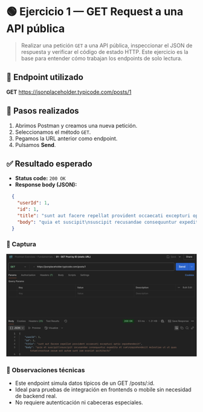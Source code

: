 # 🟢 Ejercicio 1 — GET Request a una API pública

> Realizar una petición `GET` a una API pública, inspeccionar el JSON de respuesta y verificar el código de estado HTTP. Este ejercicio es la base para entender cómo trabajan los endpoints de solo lectura.

## 🔗 Endpoint utilizado

**GET** https://jsonplaceholder.typicode.com/posts/1

## 🧪 Pasos realizados

1. Abrimos Postman y creamos una nueva petición.
2. Seleccionamos el método `GET`.
3. Pegamos la URL anterior como endpoint.
4. Pulsamos **Send**.

## ✅ Resultado esperado

- **Status code:** `200 OK`
- **Response body (JSON):**
```json
  {
    "userId": 1,
    "id": 1,
    "title": "sunt aut facere repellat provident occaecati excepturi optio reprehenderit",
    "body": "quia et suscipit\nsuscipit recusandae consequuntur expedita et cum..."
  }
```

### 📸 Captura
![Descripción de la imagen](../screenshots/01_get_request.png)


### 🧠 Observaciones técnicas
- Este endpoint simula datos típicos de un GET /posts/:id.
- Ideal para pruebas de integración en frontends o mobile sin necesidad de backend real.
- No requiere autenticación ni cabeceras especiales.

